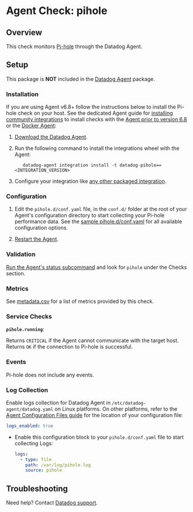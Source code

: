 # Agent Check: pihole

## Overview

This check monitors [Pi-hole][1] through the Datadog Agent.

## Setup

This package is **NOT** included in the [Datadog Agent][2] package.

### Installation

If you are using Agent v6.8+ follow the instructions below to install the Pi-hole check on your host. See the dedicated Agent guide for [installing community integrations][3] to install checks with the [Agent prior to version 6.8][4] or the [Docker Agent][5]:

1. [Download the Datadog Agent][2].

2. Run the following command to install the integrations wheel with the Agent:

   ```shell
      datadog-agent integration install -t datadog-pihole==<INTEGRATION_VERSION>
   ```

3. Configure your integration like [any other packaged integration][6].

### Configuration

1. Edit the `pihole.d/conf.yaml` file, in the `conf.d/` folder at the root of your Agent's configuration directory to start collecting your Pi-hole performance data. See the [sample pihole.d/conf.yaml][7] for all available configuration options.

2. [Restart the Agent][8].

### Validation

[Run the Agent's status subcommand][9] and look for `pihole` under the Checks section.


### Metrics

See [metadata.csv][10] for a list of metrics provided by this check.

### Service Checks

**`pihole.running`**:

Returns `CRITICAL` if the Agent cannot communicate with the target host. Returns `OK` if the connection to Pi-hole is successful.

### Events

Pi-hole does not include any events.

### Log Collection

Enable logs collection for Datadog Agent in `/etc/datadog-agent/datadog.yaml` on Linux platforms. On other platforms, refer to the [Agent Configuration Files guide][11] for the location of your configuration file:

```yaml
logs_enabled: true
```

- Enable this configuration block to your `pihole.d/conf.yaml` file to start collecting Logs:
    ```yaml
    logs:
      - type: file
        path: /var/log/pihole.log
        source: pihole
    ```

## Troubleshooting


Need help? Contact [Datadog support][12].

[1]: https://pi-hole.net/
[2]: https://app.datadoghq.com/account/settings#agent
[3]: https://docs.datadoghq.com/agent/guide/community-integrations-installation-with-docker-agent/
[4]: https://docs.datadoghq.com/agent/guide/community-integrations-installation-with-docker-agent/?tab=agentpriorto68
[5]: https://docs.datadoghq.com/agent/guide/community-integrations-installation-with-docker-agent/?tab=docker
[6]: https://docs.datadoghq.com/agent/kubernetes/integrations/
[7]: https://github.com/DataDog/integrations-extras/blob/master/pihole/datadog_checks/pihole/data/conf.yaml.example
[8]: https://docs.datadoghq.com/agent/guide/agent-commands/#start-stop-and-restart-the-agent
[9]: https://docs.datadoghq.com/agent/guide/agent-commands/#agent-status-and-information
[10]: https://github.com/DataDog/integrations-extras/blob/master/pihole/metadata.csv
[11]: https://docs.datadoghq.com/agent/guide/agent-configuration-files/
[12]: https://docs.datadoghq.com/help/
